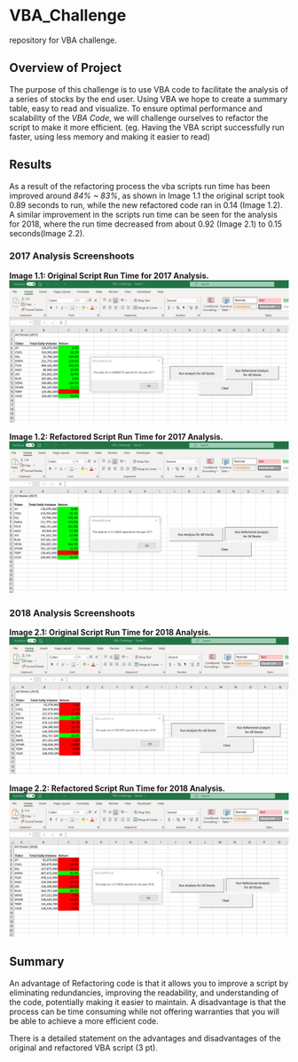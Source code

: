 # VBA_Challenge
 repository for VBA challenge.
 
## Overview of Project

The purpose of this challenge is to use VBA code to facilitate the analysis of a series of stocks by the end user. Using VBA we hope to create a summary table, easy to read and visualize. To ensure optimal performance and scalability of the *VBA Code*, we will challenge ourselves to refactor the script to make it more efficient. (eg. Having the VBA script successfully run faster, using less memory and making it easier to read)


## Results

As a result of the refactoring process the vba scripts run time has been improved around *84% ~ 83%*, as shown in Image 1.1 the original script took 0.89 seconds to run, while the new refactored code ran in 0.14 (Image 1.2). A similar improvement in the scripts run time can be seen for the analysis for 2018, where the run time decreased  from about 0.92 (Image 2.1) to 0.15 seconds(Image 2.2).

### 2017 Analysis Screenshoots

**Image 1.1: Original Script Run Time for 2017 Analysis.**
![Original 2017](https://github.com/calvogeorge/VBA_Challenge/blob/baac2fb730b274d978f609b323ba7d2c3b60c878/Resources/VBA_Challange_2017_Original.png)

**Image 1.2: Refactored Script Run Time for 2017 Analysis.**
![Refactored 2017](https://github.com/calvogeorge/VBA_Challenge/blob/baac2fb730b274d978f609b323ba7d2c3b60c878/Resources/VBA_Challenge_2017_RF.png)

### 2018 Analysis Screenshoots

**Image 2.1: Original Script Run Time for 2018 Analysis.**
![Original 2018](https://github.com/calvogeorge/VBA_Challenge/blob/560737f42743ac1f5cfc7e1fd34ce4564af09e9c/Resources/VBA_Challange_2018_Original.png)

**Image 2.2: Refactored Script Run Time for 2018 Analysis.**
![Refactored 2018](https://github.com/calvogeorge/VBA_Challenge/blob/560737f42743ac1f5cfc7e1fd34ce4564af09e9c/Resources/VBA_Challenge_2018_RF.png)


## Summary

An advantage of Refactoring code is that it allows you to improve a script by eliminating redundancies, improving the readability, and understanding of the code, potentially making it easier to maintain. A disadvantage is that the process can be time consuming while not offering warranties that you will be able to achieve a more efficient code.


There is a detailed statement on the advantages and disadvantages of the original and refactored VBA script (3 pt).
